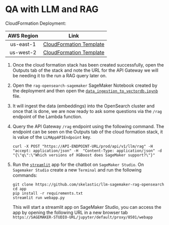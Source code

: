 # QA with LLM and RAG

CloudFormation Deployment:

   |AWS Region                |     Link        |
   |:------------------------:|:-----------:|
   |us-east-1   | [CloudFormation Template](https://console.aws.amazon.com/cloudformation/home?region=us-east-1#/stacks/new?stackName=llm-sagemaker-rag-opensearch&templateURL=https://raw.githubusercontent.com/skelastic/llm-sagemaker-rag-opensearch/main/rag-opensearch-sagemaker.yaml) |
   |us-west-2       | [CloudFormation Template](https://console.aws.amazon.com/cloudformation/home?region=us-west-2#/stacks/new?stackName=llm-sagemaker-rag-opensearch&templateURL=https://raw.githubusercontent.com/skelastic/llm-sagemaker-rag-opensearch/main/rag-opensearch-sagemaker.yaml) |
   
1. Once the cloud formation stack has been created successfully, open the Outputs tab of the stack and note the URL for the API Gateway we will be needing it to the run a RAG query later on.

1. Open the `rag-opensearch-sagemaker` SageMaker Notebook created by the deployment and then open the [`data_ingestion_to_vectordb.ipynb`](data_ingestion_to_vectordb.ipynb) file.

1. It will ingest the data (embeddings) into the OpenSearch cluster and once that is done, we are now ready to ask some questions via the `/rag` endpoint of the Lambda function.

1. Query the API Gateway `/rag` endpoint using the following command. The endpoint can be seen on the Outputs tab of the cloud formation stack, it is value of the `LLMAppAPIEndpoint` key.

    ```{{bash}}
    curl -X POST "https://API-ENDPOINT-URL/prod/api/v1/llm/rag" -H  "accept: application/json" -H  "Content-Type: application/json" -d "{\"q\":\"Which versions of XGBoost does SageMaker support?\"}"
    ```
1. Run the [`streamlit`](https://streamlit.io/) app for the chatbot on `SageMaker Studio`. On `Sagemaker Studio` create a new `Terminal` and run the following commands:

    ```{{bash}}
    git clone https://github.com/skelastic/llm-sagemaker-rag-opensearch
    cd app
    pip install -r requirements.txt
    streamlit run webapp.py    
    ```
    This will start a streamlit app on SageMaker Studio, you can access the app by opening the following URL in a new browser tab `https://SAGEMAKER-STUDIO-URL/jupyter/default/proxy/8501/webapp`
